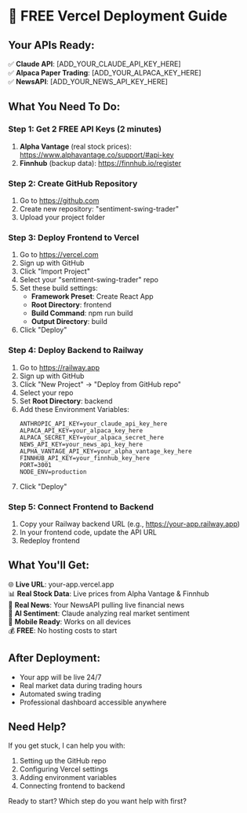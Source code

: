 # 🚀 FREE Vercel Deployment Guide

## Your APIs Ready:
✅ **Claude API**: [ADD_YOUR_CLAUDE_API_KEY_HERE]  
✅ **Alpaca Paper Trading**: [ADD_YOUR_ALPACA_KEY_HERE]  
✅ **NewsAPI**: [ADD_YOUR_NEWS_API_KEY_HERE]  

## What You Need To Do:

### Step 1: Get 2 FREE API Keys (2 minutes)
1. **Alpha Vantage** (real stock prices): https://www.alphavantage.co/support/#api-key
2. **Finnhub** (backup data): https://finnhub.io/register

### Step 2: Create GitHub Repository
1. Go to https://github.com
2. Create new repository: "sentiment-swing-trader"
3. Upload your project folder

### Step 3: Deploy Frontend to Vercel
1. Go to https://vercel.com
2. Sign up with GitHub
3. Click "Import Project"
4. Select your "sentiment-swing-trader" repo
5. Set these build settings:
   - **Framework Preset**: Create React App
   - **Root Directory**: frontend
   - **Build Command**: npm run build
   - **Output Directory**: build
6. Click "Deploy"

### Step 4: Deploy Backend to Railway
1. Go to https://railway.app
2. Sign up with GitHub
3. Click "New Project" → "Deploy from GitHub repo"
4. Select your repo
5. Set **Root Directory**: backend
6. Add these Environment Variables:
   ```
   ANTHROPIC_API_KEY=your_claude_api_key_here
   ALPACA_API_KEY=your_alpaca_key_here
   ALPACA_SECRET_KEY=your_alpaca_secret_here
   NEWS_API_KEY=your_news_api_key_here
   ALPHA_VANTAGE_API_KEY=your_alpha_vantage_key_here
   FINNHUB_API_KEY=your_finnhub_key_here
   PORT=3001
   NODE_ENV=production
   ```
7. Click "Deploy"

### Step 5: Connect Frontend to Backend
1. Copy your Railway backend URL (e.g., https://your-app.railway.app)
2. In your frontend code, update the API URL
3. Redeploy frontend

## What You'll Get:
🌐 **Live URL**: your-app.vercel.app  
📊 **Real Stock Data**: Live prices from Alpha Vantage & Finnhub  
📰 **Real News**: Your NewsAPI pulling live financial news  
🤖 **AI Sentiment**: Claude analyzing real market sentiment  
📱 **Mobile Ready**: Works on all devices  
💰 **FREE**: No hosting costs to start  

## After Deployment:
- Your app will be live 24/7
- Real market data during trading hours
- Automated swing trading
- Professional dashboard accessible anywhere

## Need Help?
If you get stuck, I can help you with:
1. Setting up the GitHub repo
2. Configuring Vercel settings
3. Adding environment variables
4. Connecting frontend to backend

Ready to start? Which step do you want help with first?